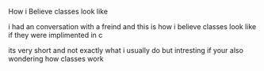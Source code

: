 How i Believe classes look like

i had an conversation with a freind and this is how i believe classes look like 
if they were implimented in c

its very short and not exactly what i usually do but intresting if your also wondering how 
classes work
